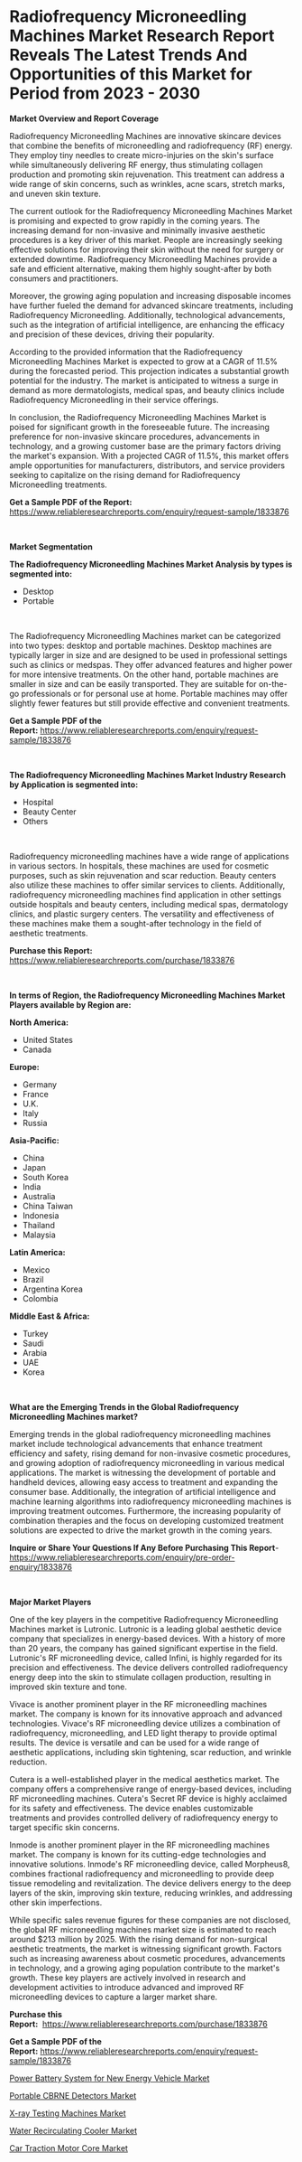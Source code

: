 <p><h1>Radiofrequency Microneedling Machines Market Research Report Reveals The Latest Trends And Opportunities of this Market for Period from 2023 - 2030</h1></p><p><strong>Market Overview and Report Coverage</strong></p>
<p><p>Radiofrequency Microneedling Machines are innovative skincare devices that combine the benefits of microneedling and radiofrequency (RF) energy. They employ tiny needles to create micro-injuries on the skin's surface while simultaneously delivering RF energy, thus stimulating collagen production and promoting skin rejuvenation. This treatment can address a wide range of skin concerns, such as wrinkles, acne scars, stretch marks, and uneven skin texture.</p><p>The current outlook for the Radiofrequency Microneedling Machines Market is promising and expected to grow rapidly in the coming years. The increasing demand for non-invasive and minimally invasive aesthetic procedures is a key driver of this market. People are increasingly seeking effective solutions for improving their skin without the need for surgery or extended downtime. Radiofrequency Microneedling Machines provide a safe and efficient alternative, making them highly sought-after by both consumers and practitioners.</p><p>Moreover, the growing aging population and increasing disposable incomes have further fueled the demand for advanced skincare treatments, including Radiofrequency Microneedling. Additionally, technological advancements, such as the integration of artificial intelligence, are enhancing the efficacy and precision of these devices, driving their popularity.</p><p>According to the provided information that the Radiofrequency Microneedling Machines Market is expected to grow at a CAGR of 11.5% during the forecasted period. This projection indicates a substantial growth potential for the industry. The market is anticipated to witness a surge in demand as more dermatologists, medical spas, and beauty clinics include Radiofrequency Microneedling in their service offerings.</p><p>In conclusion, the Radiofrequency Microneedling Machines Market is poised for significant growth in the foreseeable future. The increasing preference for non-invasive skincare procedures, advancements in technology, and a growing customer base are the primary factors driving the market's expansion. With a projected CAGR of 11.5%, this market offers ample opportunities for manufacturers, distributors, and service providers seeking to capitalize on the rising demand for Radiofrequency Microneedling treatments.</p></p>
<p><strong>Get a Sample PDF of the Report:</strong> <a href="https://www.reliableresearchreports.com/enquiry/request-sample/1833876">https://www.reliableresearchreports.com/enquiry/request-sample/1833876</a></p>
<p>&nbsp;</p>
<p><strong>Market Segmentation</strong></p>
<p><strong>The Radiofrequency Microneedling Machines Market Analysis by types is segmented into:</strong></p>
<p><ul><li>Desktop</li><li>Portable</li></ul></p>
<p>&nbsp;</p>
<p><p>The Radiofrequency Microneedling Machines market can be categorized into two types: desktop and portable machines. Desktop machines are typically larger in size and are designed to be used in professional settings such as clinics or medspas. They offer advanced features and higher power for more intensive treatments. On the other hand, portable machines are smaller in size and can be easily transported. They are suitable for on-the-go professionals or for personal use at home. Portable machines may offer slightly fewer features but still provide effective and convenient treatments.</p></p>
<p><strong>Get a Sample PDF of the Report:</strong>&nbsp;<a href="https://www.reliableresearchreports.com/enquiry/request-sample/1833876">https://www.reliableresearchreports.com/enquiry/request-sample/1833876</a></p>
<p>&nbsp;</p>
<p><strong>The Radiofrequency Microneedling Machines Market Industry Research by Application is segmented into:</strong></p>
<p><ul><li>Hospital</li><li>Beauty Center</li><li>Others</li></ul></p>
<p>&nbsp;</p>
<p><p>Radiofrequency microneedling machines have a wide range of applications in various sectors. In hospitals, these machines are used for cosmetic purposes, such as skin rejuvenation and scar reduction. Beauty centers also utilize these machines to offer similar services to clients. Additionally, radiofrequency microneedling machines find application in other settings outside hospitals and beauty centers, including medical spas, dermatology clinics, and plastic surgery centers. The versatility and effectiveness of these machines make them a sought-after technology in the field of aesthetic treatments.</p></p>
<p><strong>Purchase this Report:</strong>&nbsp; <a href="https://www.reliableresearchreports.com/purchase/1833876">https://www.reliableresearchreports.com/purchase/1833876</a></p>
<p>&nbsp;</p>
<p><strong>In terms of Region, the Radiofrequency Microneedling Machines Market Players available by Region are:</strong></p>
<p>
    <p> <strong> North America: </strong>
        <ul>
            <li>United States</li>
            <li>Canada</li>
        </ul>
        </p> 
    <p> <strong> Europe: </strong>
        <ul>
            <li>Germany</li>
            <li>France</li>
            <li>U.K.</li>
            <li>Italy</li>
            <li>Russia</li>
        </ul>
        </p> 
    <p> <strong> Asia-Pacific: </strong>
        <ul>
            <li>China</li>
            <li>Japan</li>
            <li>South Korea</li>
            <li>India</li>
            <li>Australia</li>
            <li>China Taiwan</li>
            <li>Indonesia</li>
            <li>Thailand</li>
            <li>Malaysia</li>
        </ul>
        </p> 
    <p> <strong> Latin America: </strong>
        <ul>
            <li>Mexico</li>
            <li>Brazil</li>
            <li>Argentina Korea</li>
            <li>Colombia</li>
        </ul>
        </p> 
    <p> <strong> Middle East & Africa: </strong>
        <ul>
            <li>Turkey</li>
            <li>Saudi</li>
            <li>Arabia</li>
            <li>UAE</li>
            <li>Korea</li>
        </ul>
    </p>
    </p>
<p>&nbsp;</p>
<p><strong>What are the Emerging Trends in the Global Radiofrequency Microneedling Machines market?</strong></p>
<p><p>Emerging trends in the global radiofrequency microneedling machines market include technological advancements that enhance treatment efficiency and safety, rising demand for non-invasive cosmetic procedures, and growing adoption of radiofrequency microneedling in various medical applications. The market is witnessing the development of portable and handheld devices, allowing easy access to treatment and expanding the consumer base. Additionally, the integration of artificial intelligence and machine learning algorithms into radiofrequency microneedling machines is improving treatment outcomes. Furthermore, the increasing popularity of combination therapies and the focus on developing customized treatment solutions are expected to drive the market growth in the coming years.</p></p>
<p><strong>Inquire or Share Your Questions If Any Before Purchasing This Report</strong>- <a href="https://www.reliableresearchreports.com/enquiry/pre-order-enquiry/1833876">https://www.reliableresearchreports.com/enquiry/pre-order-enquiry/1833876</a></p>
<p>&nbsp;</p>
<p><strong>Major Market Players</strong></p>
<p><p>One of the key players in the competitive Radiofrequency Microneedling Machines market is Lutronic. Lutronic is a leading global aesthetic device company that specializes in energy-based devices. With a history of more than 20 years, the company has gained significant expertise in the field. Lutronic's RF microneedling device, called Infini, is highly regarded for its precision and effectiveness. The device delivers controlled radiofrequency energy deep into the skin to stimulate collagen production, resulting in improved skin texture and tone. </p><p>Vivace is another prominent player in the RF microneedling machines market. The company is known for its innovative approach and advanced technologies. Vivace's RF microneedling device utilizes a combination of radiofrequency, microneedling, and LED light therapy to provide optimal results. The device is versatile and can be used for a wide range of aesthetic applications, including skin tightening, scar reduction, and wrinkle reduction. </p><p>Cutera is a well-established player in the medical aesthetics market. The company offers a comprehensive range of energy-based devices, including RF microneedling machines. Cutera's Secret RF device is highly acclaimed for its safety and effectiveness. The device enables customizable treatments and provides controlled delivery of radiofrequency energy to target specific skin concerns. </p><p>Inmode is another prominent player in the RF microneedling machines market. The company is known for its cutting-edge technologies and innovative solutions. Inmode's RF microneedling device, called Morpheus8, combines fractional radiofrequency and microneedling to provide deep tissue remodeling and revitalization. The device delivers energy to the deep layers of the skin, improving skin texture, reducing wrinkles, and addressing other skin imperfections. </p><p>While specific sales revenue figures for these companies are not disclosed, the global RF microneedling machines market size is estimated to reach around $213 million by 2025. With the rising demand for non-surgical aesthetic treatments, the market is witnessing significant growth. Factors such as increasing awareness about cosmetic procedures, advancements in technology, and a growing aging population contribute to the market's growth. These key players are actively involved in research and development activities to introduce advanced and improved RF microneedling devices to capture a larger market share.</p></p>
<p><strong>Purchase this Report:</strong>&nbsp;&nbsp;<a href="https://www.reliableresearchreports.com/purchase/1833876">https://www.reliableresearchreports.com/purchase/1833876</a></p>
<p></p>
<p><strong>Get a Sample PDF of the Report:</strong>&nbsp;<a href="https://www.reliableresearchreports.com/enquiry/request-sample/1833876">https://www.reliableresearchreports.com/enquiry/request-sample/1833876</a></p>
<p><p><a href="https://github.com/GroverBarry/Market-Research-Report-List-2/blob/main/power-battery-system-for-new-energy-vehicle-market.md">Power Battery System for New Energy Vehicle Market</a></p><p><a href="https://medium.com/@slanecode210/portable-cbrne-detectors-market-competitive-analysis-market-trends-and-forecast-to-2030-9995dc267672">Portable CBRNE Detectors Market</a></p><p><a href="https://medium.com/@horlandkidd/x-ray-testing-machines-market-comprehensive-assessment-by-type-application-and-geography-9782cef659dd">X-ray Testing Machines Market</a></p><p><a href="https://www.linkedin.com/pulse/water-recirculating-cooler-market-research-report-unlocks/">Water Recirculating Cooler Market</a></p><p><a href="https://www.linkedin.com/pulse/car-traction-motor-core-market-share-amp-new-trends-analysis/">Car Traction Motor Core Market</a></p></p>